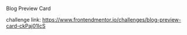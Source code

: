Blog Preview Card

challenge link: https://www.frontendmentor.io/challenges/blog-preview-card-ckPaj01IcS

